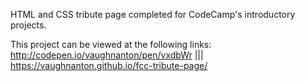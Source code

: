 HTML and CSS tribute page completed for CodeCamp's introductory projects. 

This project can be viewed at the following links:
http://codepen.io/vaughnanton/pen/vxdbWr |||
https://vaughnanton.github.io/fcc-tribute-page/
